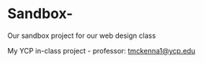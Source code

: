 # Sandbox-
Our sandbox project for our web design class


My YCP in-class project - professor: tmckenna1@ycp.edu 
